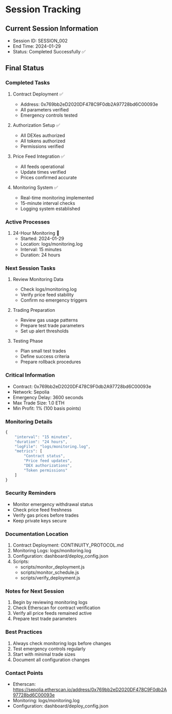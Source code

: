 # Session Tracking

## Current Session Information
- Session ID: SESSION_002
- End Time: 2024-01-29
- Status: Completed Successfully ✅

## Final Status

### Completed Tasks
1. Contract Deployment ✅
   - Address: 0x769bb2eD2020DF478C9F0db2A97728bd6C00093e
   - All parameters verified
   - Emergency controls tested

2. Authorization Setup ✅
   - All DEXes authorized
   - All tokens authorized
   - Permissions verified

3. Price Feed Integration ✅
   - All feeds operational
   - Update times verified
   - Prices confirmed accurate

4. Monitoring System ✅
   - Real-time monitoring implemented
   - 15-minute interval checks
   - Logging system established

### Active Processes
1. 24-Hour Monitoring 🔄
   - Started: 2024-01-29
   - Location: logs/monitoring.log
   - Interval: 15 minutes
   - Duration: 24 hours

### Next Session Tasks
1. Review Monitoring Data
   - Check logs/monitoring.log
   - Verify price feed stability
   - Confirm no emergency triggers

2. Trading Preparation
   - Review gas usage patterns
   - Prepare test trade parameters
   - Set up alert thresholds

3. Testing Phase
   - Plan small test trades
   - Define success criteria
   - Prepare rollback procedures

### Critical Information
- Contract: 0x769bb2eD2020DF478C9F0db2A97728bd6C00093e
- Network: Sepolia
- Emergency Delay: 3600 seconds
- Max Trade Size: 1.0 ETH
- Min Profit: 1% (100 basis points)

### Monitoring Details
```javascript
{
    "interval": "15 minutes",
    "duration": "24 hours",
    "logFile": "logs/monitoring.log",
    "metrics": [
        "Contract status",
        "Price feed updates",
        "DEX authorizations",
        "Token permissions"
    ]
}
```

### Security Reminders
- Monitor emergency withdrawal status
- Check price feed freshness
- Verify gas prices before trades
- Keep private keys secure

### Documentation Location
1. Contract Deployment: CONTINUITY_PROTOCOL.md
2. Monitoring Logs: logs/monitoring.log
3. Configuration: dashboard/deploy_config.json
4. Scripts:
   - scripts/monitor_deployment.js
   - scripts/monitor_schedule.js
   - scripts/verify_deployment.js

### Notes for Next Session
1. Begin by reviewing monitoring logs
2. Check Etherscan for contract verification
3. Verify all price feeds remained active
4. Prepare test trade parameters

### Best Practices
1. Always check monitoring logs before changes
2. Test emergency controls regularly
3. Start with minimal trade sizes
4. Document all configuration changes

### Contact Points
- Etherscan: https://sepolia.etherscan.io/address/0x769bb2eD2020DF478C9F0db2A97728bd6C00093e
- Monitoring: logs/monitoring.log
- Configuration: dashboard/deploy_config.json
